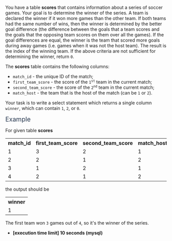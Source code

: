 <p>You have a table <strong>scores</strong> that contains information about a series of soccer games. Your goal is to determine the winner of the series. A team is declared the winner if it won more games than the other team. If both teams had the same number of wins, then the winner is determined by the better goal difference (the difference between the goals that a team scores and the goals that the opposing team scores on them over all the games). If the goal differences are equal, the winner is the team that scored more goals during away games (i.e. games when it was not the host team). The result is the index of the winning team. If the above criteria are not sufficient for determining the winner, return <code>0</code>.</p>
<p>The <strong>scores</strong> table contains the following columns:</p>
<ul>
<li><code>match_id</code> - the unique ID of the match;</li>
<li><code>first_team_score</code> - the score of the <code>1<sup>st</sup></code> team in the current match;</li>
<li><code>second_team_score</code> - the score of the <code>2<sup>nd</sup></code> team in the current match;</li>
<li><code>match_host</code> - the team that is the host of the match (can be <code>1</code> or <code>2</code>).</li>
</ul>
<p>Your task is to write a select statement which returns a single column <code>winner</code>, which can contain <code>1</code>, <code>2</code>, or <code>0</code>.</p>
<p><span class="markdown--header" style="color:#2b3b52;font-size:1.4em">Example</span></p>
<p>For given table <strong>scores</strong></p>
<table>
<tr>
<th>match_id</th>
<th>first_team_score</th>
<th>second_team_score</th>
<th>match_host</th>
</tr>
<tr>
<td>1</td>
<td>3</td>
<td>2</td>
<td>1</td>
</tr>
<tr>
<td>2</td>
<td>2</td>
<td>1</td>
<td>2</td>
</tr>
<tr>
<td>3</td>
<td>1</td>
<td>2</td>
<td>1</td>
</tr>
<tr>
<td>4</td>
<td>2</td>
<td>1</td>
<td>2</td>
</tr>
</table>
<p>the output should be</p>
<table>
<tr>
<th>winner</th>
</tr>
<tr>
<td>1</td>
</tr>
</table>
<p>The first team won <code>3</code> games out of <code>4</code>, so it's the winner of the series.</p>
<ul>
<li><strong>[execution time limit] 10 seconds (mysql)</strong></li>
</ul>
